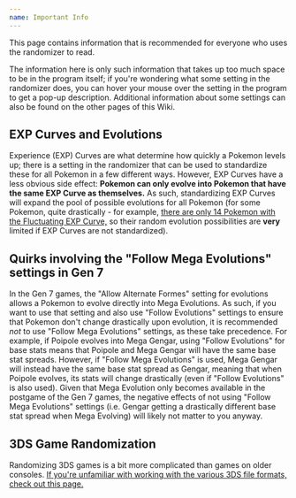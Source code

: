 ```yaml
---
name: Important Info
---
```

This page contains information that is recommended for everyone who uses the randomizer to read.

The information here is only such information that takes up too much space to be in the program itself; if you're wondering what some setting in the randomizer does, you can hover your mouse over the setting in the program to get a pop-up description. Additional information about some settings can also be found on the other pages of this Wiki.

## EXP Curves and Evolutions

Experience (EXP) Curves are what determine how quickly a Pokemon levels up; there is a setting in the randomizer that can be used to standardize these for all Pokemon in a few different ways. However, EXP Curves have a less obvious side effect: **Pokemon can only evolve into Pokemon that have the same EXP Curve as themselves.** As such, standardizing EXP Curves will expand the pool of possible evolutions for all Pokemon (for some Pokemon, quite drastically - for example, [there are only 14 Pokemon with the Fluctuating EXP Curve,](https://bulbapedia.bulbagarden.net/wiki/Category:Pok%C3%A9mon_in_the_Fluctuating_experience_group) so their random evolution possibilities are **very** limited if EXP Curves are not standardized).

## Quirks involving the "Follow Mega Evolutions" settings in Gen 7

In the Gen 7 games, the "Allow Alternate Formes" setting for evolutions allows a Pokemon to evolve directly into Mega Evolutions. As such, if you want to use that setting and also use "Follow Evolutions" settings to ensure that Pokemon don't change drastically upon evolution, it is recommended *not* to use "Follow Mega Evolutions" settings, as these take precedence. For example, if Poipole evolves into Mega Gengar, using "Follow Evolutions" for base stats means that Poipole and Mega Gengar will have the same base stat spreads. However, if "Follow Mega Evolutions" is used, Mega Gengar will instead have the same base stat spread as Gengar, meaning that when Poipole evolves, its stats will change drastically (even if "Follow Evolutions" is also used). Given that Mega Evolution only becomes available in the postgame of the Gen 7 games, the negative effects of not using "Follow Mega Evolutions" settings (i.e. Gengar getting a drastically different base stat spread when Mega Evolving) will likely not matter to you anyway.

## 3DS Game Randomization

Randomizing 3DS games is a bit more complicated than games on older consoles. [If you're unfamiliar with working with the various 3DS file formats, check out this page.](https://github.com/upr-fvx/universal-pokemon-randomizer-fvx/wiki/Randomizing-the-3DS-games)
